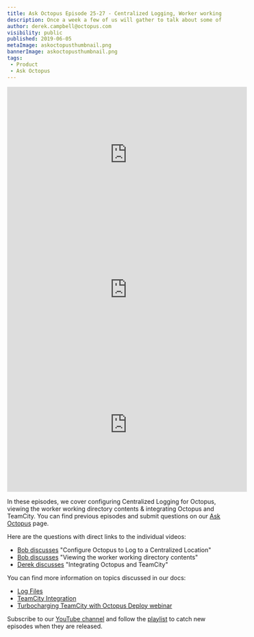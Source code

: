 ```yaml
---
title: Ask Octopus Episode 25-27 - Centralized Logging, Worker working directory contents & Octopus/TeamCity Integration
description: Once a week a few of us will gather to talk about some of the most interesting questions we have gotten over the past week and how we went about solving them.
author: derek.campbell@octopus.com
visibility: public
published: 2019-06-05
metaImage: askoctopusthumbnail.png
bannerImage: askoctopusthumbnail.png
tags:
 - Product
 - Ask Octopus
---
```


<iframe width="560" height="315" src="https://www.youtube.com/embed/nXgcSlvA9j4" frameborder="0" allowfullscreen></iframe>
<iframe width="560" height="315" src="https://www.youtube.com/embed/0MfZKf0JNbE" frameborder="0" allowfullscreen></iframe>
<iframe width="560" height="315" src="https://www.youtube.com/embed/jzvV_e3xvGE" frameborder="0" allowfullscreen></iframe>

In these episodes, we cover configuring Centralized Logging for Octopus, viewing the worker working directory contents & integrating Octopus and TeamCity. You can find previous episodes and submit questions on our [Ask Octopus](https://hello.octopus.com/ask-octopus) page.

Here are the questions with direct links to the individual videos:

- [Bob discusses](https://www.youtube.com/watch?v=nXgcSlvA9j4) "Configure Octopus to Log to a Centralized Location"
- [Bob discusses](https://www.youtube.com/watch?v=0MfZKf0JNbE) "Viewing the worker working directory contents"
- [Derek discusses](https://www.youtube.com/watch?v=jzvV_e3xvGE) "Integrating Octopus and TeamCity"

You can find more information on topics discussed in our docs:

- [Log Files](https://octopus.com/docs/support/log-files)
- [TeamCity Integration](https://octopus.com/docs/api-and-integration/teamcity)
- [Turbocharging TeamCity with Octopus Deploy webinar](https://blog.jetbrains.com/teamcity/2019/05/webinar-recording-turbocharging-teamcity-with-octopus-deploy/)

Subscribe to our [YouTube channel](https://www.youtube.com/channel/UCURDSDCwx9ZiCMcLdc8d6Uw?sub_confirmation=1) and follow the [playlist](https://www.youtube.com/playlist?list=PLAGskdGvlaw3-cd9rPiwhwfUo7kDGnOBh) to catch new episodes when they are released.